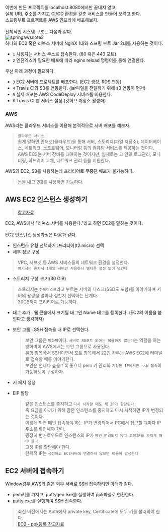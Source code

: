 이번에 만든 프로젝트를 localhost:8080에서만 끝내지 않고, <br> 실제 URL 주소를 가지고 CI/CD 환경을 갖춘 서비스를 만들어 보려고 한다. <br>
스프링부트 프로젝트를 AWS 인프라에 배포해보자. <br> <br>
전체적인 시스템 구조는 다음과 같다. <br>
![springawsnote3](https://github.com/Kim-Gyuri/Improved-SpringBoot-Online-Shopping-Store/assets/57389368/854b53ac-2d9b-4249-8524-bb0b5356ad1b) <br>
하나의 EC2 혹은 리눅스 서버에 NginX 1대와 스프링 부트 Jar 2대를 사용하는 것이다. <br>
+ `1` 사용자는 서비스 주소로 접속한다. (80 혹은 443 포트)
+ `2` 엔진엑스가 필요한 배포에 따라 nginx reload 명령어를 통해 연결한다.

우선 아래 과정이 필요하다. <br>
+ `3` EC2 서버에 프로젝트를 배포한다. (EC2 생성, RDS 연동)
+ `4` Travis CI와 S3를 연동한다. (jar파일을 전달하기 위해 s3 연동이 먼저)
+ `5` 실제 배포는 AWS CodeDeploy 서비스를 이용한다.
+ `6` Travis CI 웹 서비스 설정 (깃허브 저장소 활성화)

### AWS
AWS라는 클라우드 서비스를 이용해 본격적으로 서버 배포를 해보자. <br> 
>  `클라우드 서비스` : <br> 쉽게 말하면 인터넷(클라우드)을 통해 서버, 스토리지(파일 저장소), 데이터베이스, 네트워크, 소프트웨어, 모니터링 등의 컴퓨팅 서비스를 제공하는 것이다. <br>
AWS EC2는 서버 장비를 대여하는 것이지만, 실제로는 그 안의 로그관리, 모니터링, 하드웨어 교체, 네트워크 관리 등을 지원한다.

AWS의 EC2, S3를 사용하는데 프리티어로 무중단 배포가 불가능하다. <br> 
> 돈을 내고 2대를 사용하면 가능하다. 

## AWS EC2 인스턴스 생성하기
> [참고자료](https://heytech.tistory.com/390)

EC2, AWS에서 "리눅스 서버를 사용한다."라고 하면 EC2를 말하는 것이다. <br><br>
EC2 인스턴스 생성과정은 다음과 같다. <br>
+ 인스턴스 유형 선택하기 :프리티어(t2.micro) 선택
+ 세부 정보 구성
> VPC, 서브넷 등 AWS 서비스들의 네트워크 환경을 설정한다. <br> `여기서는 혼자서 1대의 서버만 사용하니 별다른 설정 없이 넘긴다`

+ 스토리지 구성 :크기(30 GiB)
> 스토리지는 `하드디스크`라고 부르는 서버의 디스크(SSD도 포함)를 이야기하며 서버의 용량을 얼마나 정할지 선택하는 단계다. <br>
> 30GB까지 프리티어로 가능하다. <br>

+ 태그 추가 : 웹 콘솔에서 표기될 태그인 Name 태그를 등록한다. (EC2의 이름을 붙인다고 생각하자)
+ 보안 그룹 : SSH 접속을 내 IP로 선택한다.
  > 보안 그룹은 `방화벽`이다. `서버로 80포트 외에는 허용하지 않는다`는 역할을 하는 방화벽이 AWS에서는 보안 그룹으로 사용된다. <br>
  > 유형 항목에서 SSH이면서 포트 항목에서 22인 경우는 AWS EC2에 터미널로 접속할 때를 이야기한다. <br> 보안은 언제나 높을수록 좋으니 pem 키 관리와 `지정된 IP에서만 ssh 접속`이 가능하도록 구성하자.
  
+ 키 페서 생성
+ EIP 할당 <br>
  > 같은 인스턴스를 중지하고 `다시 시작할 때도 새 IP가 할당된다.` <br> 즉 요금을 아끼기 위해 잠깐 인스턴스를 중지하고 다시 시작하면 IP가 변경되는 것이다. <br> 이렇게 되면 매번 접속해야 하는 IP가 변경되어서 PC에서 접근할 떄마다 IP주소를 확인해야 한다. <br>
굉장히 번거로우므로 인스턴스의 IP가 `매번 변경되지 않고 고정IP를 가지게 해야 한다` <br> 고정 IP를 할당해야 한다. <br> 탄력적 IP는 `생성하고 EC2서버에 연결하지 않으면 비용이 발생한다`
  
## EC2 서버에 접속하기
Window경우 AWS와 같은 외부 서버로 SSH 접속하려면 아래과 같다. <br>
+ pem키를 가지고, puttygen.exe를 실행하여 ppk파일로 변환한다.
+ putty.exe를 실행하여 SSH 접속한다.
> 최신 버전에서는 Auth에서 private key, Certificate에 모두 키를 불러와야 한다. <br> [EC2 - ppk등록 참고자료](https://skyversion.tistory.com/18)
  
